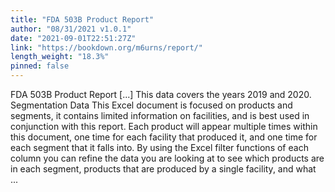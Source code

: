 ```yaml
---
title: "FDA 503B Product Report"
author: "08/31/2021 v1.0.1"
date: "2021-09-01T22:51:27Z"
link: "https://bookdown.org/m6urns/report/"
length_weight: "18.3%"
pinned: false
---
```


FDA 503B Product Report [...] This data covers the years 2019 and 2020. Segmentation Data This Excel document is focused on products and segments, it contains limited
information on facilities, and is best used in conjunction with this report. Each
product will appear multiple times within this document, one time for each facility
that produced it, and one time for each segment that it falls into. By using the Excel filter functions of each column you can refine the data you
are looking at to see which products are in each segment, products that are produced
by a single facility, and what ...
